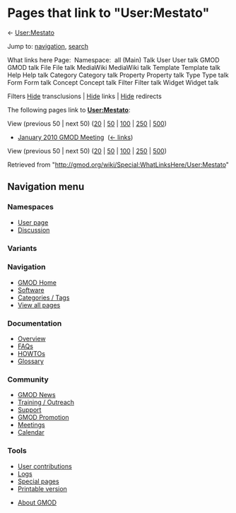<div id="mw-page-base" class="noprint">

</div>

<div id="mw-head-base" class="noprint">

</div>

<div id="content" class="mw-body" role="main">

<span id="top"></span>

<div id="mw-js-message" style="display:none;">

</div>



# <span dir="auto">Pages that link to "User:Mestato"</span>

<div id="bodyContent">

<div id="contentSub">

← [User:Mestato](/wiki/User:Mestato "User:Mestato")

</div>

<div id="jump-to-nav" class="mw-jump">

Jump to: [navigation](#mw-navigation), [search](#p-search)

</div>

<div id="mw-content-text">

What links here Page:  Namespace:  all (Main) Talk User User talk GMOD
GMOD talk File File talk MediaWiki MediaWiki talk Template Template talk
Help Help talk Category Category talk Property Property talk Type Type
talk Form Form talk Concept Concept talk Filter Filter talk Widget
Widget talk

Filters
[Hide](/mediawiki/index.php?title=Special:WhatLinksHere/User:Mestato&hidetrans=1 "Special:WhatLinksHere/User:Mestato")
transclusions \|
[Hide](/mediawiki/index.php?title=Special:WhatLinksHere/User:Mestato&hidelinks=1 "Special:WhatLinksHere/User:Mestato")
links \|
[Hide](/mediawiki/index.php?title=Special:WhatLinksHere/User:Mestato&hideredirs=1 "Special:WhatLinksHere/User:Mestato")
redirects

The following pages link to
**[User:Mestato](/wiki/User:Mestato "User:Mestato")**:

View (previous 50 \| next 50)
([20](/mediawiki/index.php?title=Special:WhatLinksHere/User:Mestato&limit=20 "Special:WhatLinksHere/User:Mestato")
\|
[50](/mediawiki/index.php?title=Special:WhatLinksHere/User:Mestato&limit=50 "Special:WhatLinksHere/User:Mestato")
\|
[100](/mediawiki/index.php?title=Special:WhatLinksHere/User:Mestato&limit=100 "Special:WhatLinksHere/User:Mestato")
\|
[250](/mediawiki/index.php?title=Special:WhatLinksHere/User:Mestato&limit=250 "Special:WhatLinksHere/User:Mestato")
\|
[500](/mediawiki/index.php?title=Special:WhatLinksHere/User:Mestato&limit=500 "Special:WhatLinksHere/User:Mestato"))

- [January 2010 GMOD
  Meeting](/wiki/January_2010_GMOD_Meeting "January 2010 GMOD Meeting") ‎
  <span class="mw-whatlinkshere-tools">([←
  links](/mediawiki/index.php?title=Special:WhatLinksHere&target=January+2010+GMOD+Meeting "Special:WhatLinksHere"))</span>

View (previous 50 \| next 50)
([20](/mediawiki/index.php?title=Special:WhatLinksHere/User:Mestato&limit=20 "Special:WhatLinksHere/User:Mestato")
\|
[50](/mediawiki/index.php?title=Special:WhatLinksHere/User:Mestato&limit=50 "Special:WhatLinksHere/User:Mestato")
\|
[100](/mediawiki/index.php?title=Special:WhatLinksHere/User:Mestato&limit=100 "Special:WhatLinksHere/User:Mestato")
\|
[250](/mediawiki/index.php?title=Special:WhatLinksHere/User:Mestato&limit=250 "Special:WhatLinksHere/User:Mestato")
\|
[500](/mediawiki/index.php?title=Special:WhatLinksHere/User:Mestato&limit=500 "Special:WhatLinksHere/User:Mestato"))

</div>

<div class="printfooter">

Retrieved from
"<http://gmod.org/wiki/Special:WhatLinksHere/User:Mestato>"

</div>

<div id="catlinks" class="catlinks catlinks-allhidden">

</div>

<div class="visualClear">

</div>

</div>

</div>

<div id="mw-navigation">

## Navigation menu

<div id="mw-head">



<div id="left-navigation">

<div id="p-namespaces" class="vectorTabs" role="navigation"
aria-labelledby="p-namespaces-label">

### Namespaces

- <span id="ca-nstab-user"><a href="/wiki/User:Mestato" accesskey="c"
  title="View the user page [c]">User page</a></span>
- <span id="ca-talk"><a
  href="/mediawiki/index.php?title=User_talk:Mestato&amp;action=edit&amp;redlink=1"
  accesskey="t"
  title="Discussion about the content page [t]">Discussion</a></span>

</div>

<div id="p-variants" class="vectorMenu emptyPortlet" role="navigation"
aria-labelledby="p-variants-label">

### 

### Variants[](#)

<div class="menu">

</div>

</div>

</div>

<div id="right-navigation">





</div>



</div>

</div>

</div>

<div id="mw-panel">

<div id="p-logo" role="banner">

<a href="/wiki/Main_Page"
style="background-image: url(http://gmod.org/images/GMOD-cogs.png);"
title="Visit the main page"></a>

</div>

<div id="p-Navigation" class="portal" role="navigation"
aria-labelledby="p-Navigation-label">

### Navigation

<div class="body">

- <span id="n-GMOD-Home">[GMOD Home](/wiki/Main_Page)</span>
- <span id="n-Software">[Software](/wiki/GMOD_Components)</span>
- <span id="n-Categories-.2F-Tags">[Categories /
  Tags](/wiki/Categories)</span>
- <span id="n-View-all-pages">[View all
  pages](/wiki/Special:AllPages)</span>

</div>

</div>

<div id="p-Documentation" class="portal" role="navigation"
aria-labelledby="p-Documentation-label">

### Documentation

<div class="body">

- <span id="n-Overview">[Overview](/wiki/Overview)</span>
- <span id="n-FAQs">[FAQs](/wiki/Category:FAQ)</span>
- <span id="n-HOWTOs">[HOWTOs](/wiki/Category:HOWTO)</span>
- <span id="n-Glossary">[Glossary](/wiki/Glossary)</span>

</div>

</div>

<div id="p-Community" class="portal" role="navigation"
aria-labelledby="p-Community-label">

### Community

<div class="body">

- <span id="n-GMOD-News">[GMOD News](/wiki/GMOD_News)</span>
- <span id="n-Training-.2F-Outreach">[Training /
  Outreach](/wiki/Training_and_Outreach)</span>
- <span id="n-Support">[Support](/wiki/Support)</span>
- <span id="n-GMOD-Promotion">[GMOD
  Promotion](/wiki/GMOD_Promotion)</span>
- <span id="n-Meetings">[Meetings](/wiki/Meetings)</span>
- <span id="n-Calendar">[Calendar](/wiki/Calendar)</span>

</div>

</div>

<div id="p-tb" class="portal" role="navigation"
aria-labelledby="p-tb-label">

### Tools

<div class="body">

- <span id="t-contributions">[User
  contributions](/wiki/Special:Contributions/Mestato "A list of contributions of this user")</span>
- <span id="t-log">[Logs](/wiki/Special:Log/Mestato)</span>
- <span id="t-specialpages"><a href="/wiki/Special:SpecialPages" accesskey="q"
  title="A list of all special pages [q]">Special pages</a></span>
- <span id="t-print"><a
  href="/mediawiki/index.php?title=Special:WhatLinksHere/User:Mestato&amp;printable=yes"
  rel="alternate" accesskey="p"
  title="Printable version of this page [p]">Printable version</a></span>

</div>

</div>

</div>

</div>

<div id="footer" role="contentinfo">

- <span id="footer-places-about">[About
  GMOD](/wiki/GMOD:About "GMOD:About")</span>

<!-- -->






</div>
